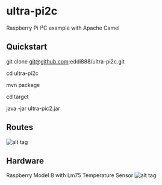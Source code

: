 ultra-pi2c
==========

Raspberry Pi I²C example with Apache Camel

Quickstart
----------
git clone git@github.com:eddi888/ultra-pi2c.git

cd ultra-pi2c

mvn package

cd target

java -jar ultra-pic2.jar

Routes
------
![alt tag](https://raw.github.com/eddi888/ultra-pi2c/master/src/site/resources/routes.png)

Hardware
--------
Raspberry Model B with Lm75 Temperature Sensor
![alt tag](https://raw.github.com/eddi888/ultra-pi2c/master/src/site/resources/IMAG0285.jpg)
